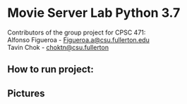 Movie Server Lab Python 3.7  
=========================  

Contributors of the group project for CPSC 471:  
Alfonso Figueroa - Figueroa.a@csu.fullerton.edu  
Tavin Chok - choktn@csu.fullerton

How to run project:
--------------------  


 Pictures  
 --------  
 
